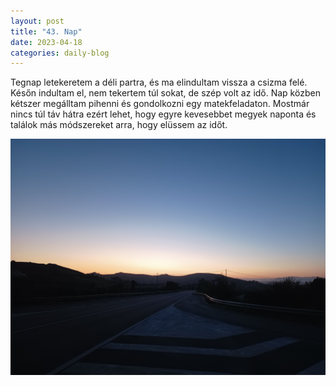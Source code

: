 ```yaml
---
layout: post
title: "43. Nap"
date: 2023-04-18
categories: daily-blog
---
```


Tegnap letekeretem a déli partra, és ma elindultam vissza a csizma felé. Későn indultam el, nem tekertem túl sokat, de szép volt az idő. Nap közben kétszer megálltam pihenni és gondolkozni egy matekfeladaton. Mostmár nincs túl táv hátra ezért lehet, hogy egyre kevesebbet megyek naponta és találok más módszereket arra, hogy elüssem az időt.

![Kép](/2day43sunset.jpg)
